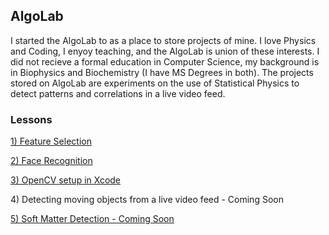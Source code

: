 <h2> AlgoLab </h2>

<p>
I started the AlgoLab to as a place to store projects of mine.  I love Physics and Coding, I enyoy teaching, and the AlgoLab is union of these interests.  I did not recieve a formal education in Computer Science, my background is in Biophysics and Biochemistry (I have MS Degrees in both). The projects stored on AlgoLab are experiments on the use of Statistical Physics to detect patterns and correlations in a live video feed.  
</p>

<h3>Lessons</h3>

<a href="https://github.com/jchiefelk/Algorithms/tree/master/feature_selection">1) Feature Selection</a>

<a href="https://github.com/jchiefelk/Algorithms/tree/master/facerecognition">2) Face Recognition</a>

<a href="https://github.com/jchiefelk/AlgoLab/tree/master/VisionCode">3) OpenCV setup in Xcode</a>

<a>4) Detecting moving objects from a live video feed - Coming Soon</a>

<a href="https://github.com/jchiefelk/AlgoLab/tree/master/softmatter">5) Soft Matter Detection - Coming Soon</a>
